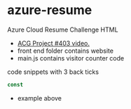 # azure-resume
Azure Cloud Resume Challenge HTML

- [ACG Project #403 video.](https://learn.acloud.guru/series/acg-projects/view/403)
- front end folder contains website
- main.js contains visitor counter code

code snippets with 3 back ticks
```js
const 
```
- example above